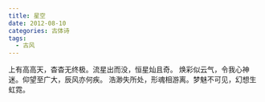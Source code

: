 ```yaml
---
title: 星空
date: 2012-08-10
categories: 古体诗
tags:
  - 古风
---
```


上有高高天，杳杳无终极。流星出而没，恒星灿且奇。<!--more-->
焕彩似云气，令我心神迷。仰望至广大，辰风亦何疾。
浩渺失所处，形魂相游离。梦魅不可见，幻想生虹霓。
